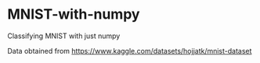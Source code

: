 # MNIST-with-numpy
Classifying MNIST with just numpy


Data obtained from https://www.kaggle.com/datasets/hojjatk/mnist-dataset
